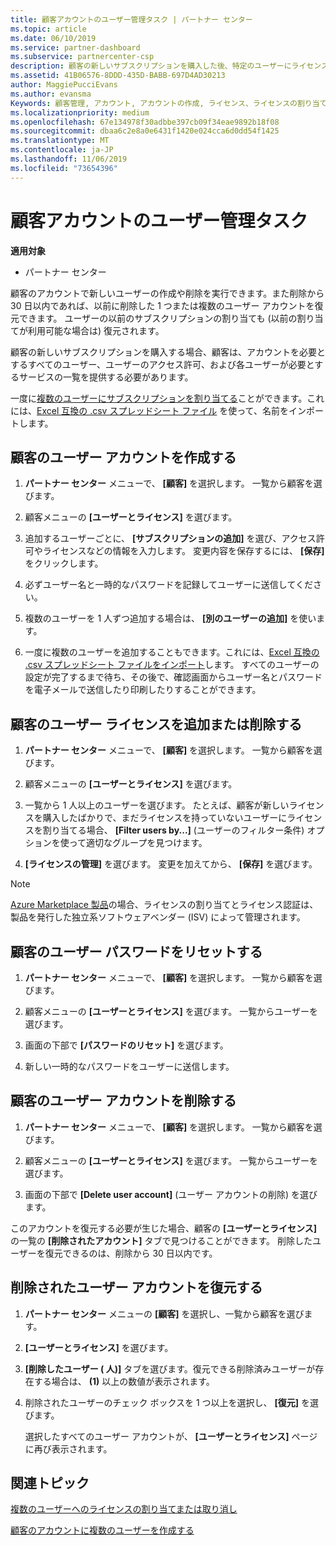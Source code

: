 ```yaml
---
title: 顧客アカウントのユーザー管理タスク | パートナー センター
ms.topic: article
ms.date: 06/10/2019
ms.service: partner-dashboard
ms.subservice: partnercenter-csp
description: 顧客の新しいサブスクリプションを購入した後、特定のユーザーにライセンスを割り当てることができます。
ms.assetid: 41B06576-8DDD-435D-BABB-697D4AD30213
author: MaggiePucciEvans
ms.author: evansma
Keywords: 顧客管理, アカウント, アカウントの作成, ライセンス、ライセンスの割り当て, ユーザー管理, パスワード, パスワードのリセット, パスワードの変更
ms.localizationpriority: medium
ms.openlocfilehash: 67e134978f30adbbe397cb09f34eae9892b18f08
ms.sourcegitcommit: dbaa6c2e8a0e6431f1420e024cca6d0dd54f1425
ms.translationtype: MT
ms.contentlocale: ja-JP
ms.lasthandoff: 11/06/2019
ms.locfileid: "73654396"
---
```

# <a name="user-management-tasks-for-customer-accounts"></a>顧客アカウントのユーザー管理タスク

**適用対象**

-  パートナー センター

顧客のアカウントで新しいユーザーの作成や削除を実行できます。また削除から 30 日以内であれば、以前に削除した 1 つまたは複数のユーザー アカウントを復元できます。 ユーザーの以前のサブスクリプションの割り当ても (以前の割り当てが利用可能な場合は) 復元されます。

顧客の新しいサブスクリプションを購入する場合、顧客は、アカウントを必要とするすべてのユーザー、ユーザーのアクセス許可、および各ユーザーが必要とするサービスの一覧を提供する必要があります。  

一度に[複数のユーザーにサブスクリプションを割り当てる](bulk-license-provisioning-for-multiple-users.md)ことができます。これには、[Excel 互換の .csv スプレッドシート ファイル](adding-multiple-users-to-a-customer-account.md) を使って、名前をインポートします。

<a href="" id="createuseraccounts"></a>

## <a name="create-user-accounts-for-a-customer"></a>顧客のユーザー アカウントを作成する

1.  **パートナー センター** メニューで、 **[顧客]** を選択します。 一覧から顧客を選びます。

2.  顧客メニューの **[ユーザーとライセンス]** を選びます。

3.  追加するユーザーごとに、 **[サブスクリプションの追加]** を選び、アクセス許可やライセンスなどの情報を入力します。 変更内容を保存するには、 **[保存]** をクリックします。

4.  必ずユーザー名と一時的なパスワードを記録してユーザーに送信してください。

5.  複数のユーザーを 1 人ずつ追加する場合は、 **[別のユーザーの追加]** を使います。

6. 一度に複数のユーザーを追加することもできます。これには、[Excel 互換の .csv スプレッドシート ファイルをインポート](adding-multiple-users-to-a-customer-account.md)します。 すべてのユーザーの設定が完了するまで待ち、その後で、確認画面からユーザー名とパスワードを電子メールで送信したり印刷したりすることができます。

<a href="" id="userlicensing"></a>

## <a name="add-or-remove-user-licenses-for-a-customer"></a>顧客のユーザー ライセンスを追加または削除する

1.  **パートナー センター** メニューで、 **[顧客]** を選択します。 一覧から顧客を選びます。

2.  顧客メニューの **[ユーザーとライセンス]** を選びます。

3.  一覧から 1 人以上のユーザーを選びます。 たとえば、顧客が新しいライセンスを購入したばかりで、まだライセンスを持っていないユーザーにライセンスを割り当てる場合、 **[Filter users by...]** (ユーザーのフィルター条件) オプションを使って適切なグループを見つけます。

4.  **[ライセンスの管理]** を選びます。 変更を加えてから、 **[保存]** を選びます。

> [!NOTE]
> [Azure Marketplace 製品](sell-marketplace-products.md)の場合、ライセンスの割り当てとライセンス認証は、製品を発行した独立系ソフトウェアベンダー (ISV) によって管理されます。

<a href="" id="resetpassword"></a>

## <a name="reset-a-users-password-for-a-customer"></a>顧客のユーザー パスワードをリセットする

1.  **パートナー センター** メニューで、 **[顧客]** を選択します。 一覧から顧客を選びます。

2.  顧客メニューの **[ユーザーとライセンス]** を選びます。 一覧からユーザーを選びます。

3.  画面の下部で **[パスワードのリセット]** を選びます。 

4.  新しい一時的なパスワードをユーザーに送信します。

<a href="" id="deleteuseraccounts"></a>

## <a name="delete-user-accounts-for-a-customer"></a>顧客のユーザー アカウントを削除する

1.  **パートナー センター** メニューで、 **[顧客]** を選択します。 一覧から顧客を選びます。

2.  顧客メニューの **[ユーザーとライセンス]** を選びます。 一覧からユーザーを選びます。

3.  画面の下部で **[Delete user account]** (ユーザー アカウントの削除) を選びます。

このアカウントを復元する必要が生じた場合、顧客の **[ユーザーとライセンス]** の一覧の **[削除されたアカウント]** タブで見つけることができます。 削除したユーザーを復元できるのは、削除から 30 日以内です。

<a href="" id="restoreuseraccounts"></a>

## <a name="restore-deleted-user-accounts"></a>削除されたユーザー アカウントを復元する

1.  **パートナー センター** メニューの **[顧客]** を選択し、一覧から顧客を選びます。

2.  **[ユーザーとライセンス]** を選びます。

3.  **[削除したユーザー ( 人)]** タブを選びます。復元できる削除済みユーザーが存在する場合は、 **(1)** 以上の数値が表示されます。

4.  削除されたユーザーのチェック ボックスを 1 つ以上を選択し、 **[復元]** を選びます。

    選択したすべてのユーザー アカウントが、 **[ユーザーとライセンス]** ページに再び表示されます。

## <a name="related-topics"></a>関連トピック


[複数のユーザーへのライセンスの割り当てまたは取り消し](bulk-license-provisioning-for-multiple-users.md)

[顧客のアカウントに複数のユーザーを作成する](adding-multiple-users-to-a-customer-account.md)